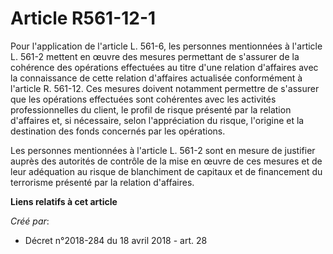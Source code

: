 # Article R561-12-1

Pour l'application de l'article L. 561-6, les personnes mentionnées à l'article L. 561-2 mettent en œuvre des mesures
permettant de s'assurer de la cohérence des opérations effectuées au titre d'une relation d'affaires avec la connaissance de
cette relation d'affaires actualisée conformément à l'article R. 561-12. Ces mesures doivent notamment permettre de s'assurer
que les opérations effectuées sont cohérentes avec les activités professionnelles du client, le profil de risque présenté par
la relation d'affaires et, si nécessaire, selon l'appréciation du risque, l'origine et la destination des fonds concernés par
les opérations.

Les personnes mentionnées à l'article L. 561-2 sont en mesure de justifier auprès des autorités de contrôle de la mise en
œuvre de ces mesures et de leur adéquation au risque de blanchiment de capitaux et de financement du terrorisme présenté par
la relation d'affaires.

**Liens relatifs à cet article**

_Créé par_:

  - Décret n°2018-284 du 18 avril 2018 - art. 28
